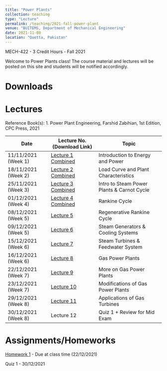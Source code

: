 ```yaml
---
title: "Power Plants"
collection: teaching
type: "Lecture"
permalink: /teaching/2021-fall-power-plant
venue: "BUITEMS, Department of Mechanical Engineering"
date: 2021-11-08
location: "Quetta, Pakistan"
---
```


MECH-422 - 3 Credit Hours - Fall 2021

<!---
Power Plants
======
-->

Welcome to Power Plants class! 
The course material and lectures will be posted on this site and students will be notified accordingly. 

Downloads
======

Lectures
======
Reference Book(s): 1. Power Plant Engineering, Farshid Zabihian, 1st Edition, CPC Press, 2021


| **Date**   | **Lecture No. (Download Link)**                                                                                      | **Topic**                            |
|------------|----------------------------------------------------------------------------------------------------------------------|--------------------------------------|
| 11/11/2021 (Week 1) | [Lecture 1 Combined](https://github.com/kashifliaqat/kashifliaqat.github.io/raw/master/files/fall_2021/Power_Plants_Lec1.pdf) | Introduction to Energy and Power     |
| 18/11/2021 (Week 2) | [Lecture 2 Combined](https://github.com/kashifliaqat/kashifliaqat.github.io/raw/master/files/fall_2021/Power_Plants_Lec1.pdf) | Load Curve and Plant Characteristics |
| 25/11/2021 (Week 3) | [Lecture 3 Combined](https://github.com/kashifliaqat/kashifliaqat.github.io/raw/master/files/fall_2021/Power_Plants_Lec3.pdf) | Intro to Steam Power Plants & Carnot Cycle |
| 01/12/2021 (Week 4) | [Lecture 4 Combined](https://github.com/kashifliaqat/kashifliaqat.github.io/raw/master/files/fall_2021/Power_Plants_Lec4.pdf) | Rankine Cycle |
| 08/12/2021 (Week 5) | [Lecture 5](https://github.com/kashifliaqat/kashifliaqat.github.io/raw/master/files/fall_2021/Power_Plants_Lec5.pdf) | Regenerative Rankine Cycle |
| 09/12/2021 (Week 5) | [Lecture 6](https://github.com/kashifliaqat/kashifliaqat.github.io/raw/master/files/fall_2021/Power_Plants_Lec6.pdf) | Steam Generators & Cooling Systems |
| 15/12/2021 (Week 6) | [Lecture 7](https://github.com/kashifliaqat/kashifliaqat.github.io/raw/master/files/fall_2021/Power_Plants_Lec7.pdf) | Steam Turbines & Feedwater System |
| 16/12/2021 (Week 6) | [Lecture 8](https://github.com/kashifliaqat/kashifliaqat.github.io/raw/master/files/fall_2021/Power_Plants_Lec8.pdf) | Gas Power Plants |
| 22/12/2021 (Week 7) | [Lecture 9](https://github.com/kashifliaqat/kashifliaqat.github.io/raw/master/files/fall_2021/Power_Plants_Lec9.pdf) | More on Gas Power Plants |
| 23/12/2021 (Week 7) | [Lecture 10](https://github.com/kashifliaqat/kashifliaqat.github.io/raw/master/files/fall_2021/Power_Plants_Lec10_11.pdf) | Modifications of Gas Power Plants |
| 29/12/2021 (Week 8) | [Lecture 11](https://github.com/kashifliaqat/kashifliaqat.github.io/raw/master/files/fall_2021/Power_Plants_Lec10_11.pdf) | Applications of Gas Turbines |
| 30/12/2021 (Week 8) | Lecture 12 | Quiz 1 + Review for Mid Exam |


Assignments/Homeworks
======
[Homework 1](https://github.com/kashifliaqat/kashifliaqat.github.io/raw/master/files/fall_2021/Homework_1_Power_Plants.pdf) - Due at class time (22/12/2021)

Quiz 1 - 30/12/2021 
